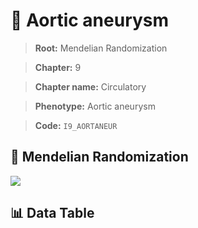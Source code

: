 # 🧪 Aortic aneurysm

> **Root:** Mendelian Randomization

> **Chapter:** 9  

> **Chapter name:** Circulatory

> **Phenotype:** Aortic aneurysm  

> **Code:** `I9_AORTANEUR`

## 🧬 Mendelian Randomization  

<img src="/MR/Figures/Forward/I9_AORTANEUR.png"/>

## 📊 Data Table

<CsvTableMRF src="/MR/Data/Forward/I9_AORTANEUR.csv"/>
